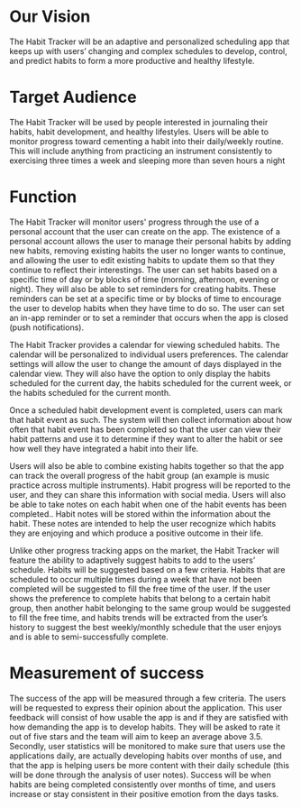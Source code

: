 # Our Vision

The Habit Tracker will be an adaptive and personalized scheduling app that keeps up with users’ changing and complex schedules to develop, control, and predict habits to form a more productive and healthy lifestyle.

# Target Audience
The Habit Tracker will be used by people interested in journaling their habits, habit development, and healthy lifestyles. Users will be able to monitor progress toward cementing a habit into their daily/weekly routine. This will include anything from practicing an instrument consistently to exercising three times a week and sleeping more than seven hours a night

# Function
The Habit Tracker will monitor users' progress through the use of a personal account that the user can create on the app. The existence of a personal account allows the user to manage their personal habits by adding new habits, removing existing habits the user no longer wants to continue, and allowing the user to edit existing habits to update them so that they continue to reflect their interestings. The user can set habits based on a specific time of day or by blocks of time (morning, afternoon, evening or night). They will also be able to set reminders for creating habits. These reminders can be set at a specific time or by blocks of time to encourage the user to develop habits when they have time to do so. The user can set an in-app reminder or to set a reminder that occurs when the app is closed (push notifications).

The Habit Tracker provides a calendar for viewing scheduled habits. The calendar will be personalized to individual users preferences. The calendar settings will allow the user to change the amount of days displayed in the calendar view. They will also have the option to only display the habits scheduled for the current day, the habits scheduled for the current week, or the habits scheduled for the current month.

Once a scheduled habit development event is completed, users can mark that habit event as such. The system will then collect information about how often that habit event has been completed so that the user can view their habit patterns and use it to determine if they want to alter the habit or see how well they have integrated a habit into their life.

Users will also be able to combine existing habits together so that the app can track the overall progress of the habit group (an example is music practice across multiple instruments). Habit progress will be reported to the user, and they can share this information with social media. Users will also be able to take notes on each habit when one of the habit events has been completed.. Habit notes will be stored within the information about the habit. These notes are intended to help the user recognize which habits they are enjoying and which produce a positive outcome in their life.

Unlike other progress tracking apps on the market, the Habit Tracker will feature the ability to adaptively suggest habits to add to the users’ schedule. Habits will be suggested based on a few criteria. Habits that are scheduled to occur multiple times during a week that have not been completed will be suggested to fill the free time of the user. If the user shows the preference to complete habits that belong to a certain habit group, then another habit belonging to the same group would be suggested to fill the free time, and habits trends will be extracted from the user’s history to suggest the best weekly/monthly schedule that the user enjoys and is able to semi-successfully complete.

# Measurement of success
The success of the app will be measured through a few criteria. The users will be requested to express their opinion about the application. This user feedback will consist of how usable the app is and if they are satisfied with how demanding the app is to develop habits. They will be asked to rate it out of five stars and the team will aim to keep an average above 3.5. Secondly, user statistics will be monitored to make sure that users use the applications daily, are actually developing habits over months of use, and that the app is helping users be more content with their daily schedule (this will be done through the analysis of user notes). Success will be when habits are being completed consistently over months of time, and users increase or stay consistent in their positive emotion from the days tasks.




